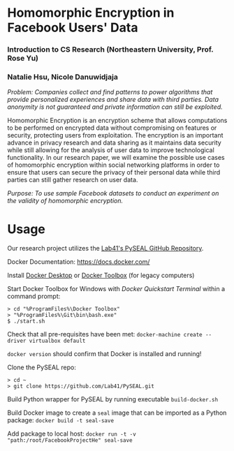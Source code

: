 # Homomorphic Encryption in Facebook Users' Data
### Introduction to CS Research (Northeastern University, Prof. Rose Yu)
### Natalie Hsu, Nicole Danuwidjaja

*Problem: Companies collect and find patterns to power algorithms that provide personalized experiences and share data with third parties. Data anonymity is not guaranteed and private information can still be exploited.*

Homomorphic Encryption is an encryption scheme that allows computations to be performed on encrypted data without compromising on features or security, protecting users from exploitation. The encryption is an important advance in privacy research and data sharing as it maintains data security while still allowing for the analysis of user data to improve technological functionality. In our research paper, we will examine the possible use cases of homomorphic encryption within social networking platforms in order to ensure that users can secure the privacy of their personal data while third parties can still gather research on user data.

*Purpose: To use sample Facebook datasets to conduct an experiment on the validity of homomorphic encryption.*

# Usage
Our research project utilizes the [Lab41's PySEAL GitHub Repository](https://github.com/Lab41/PySEAL/).

Docker Documentation: https://docs.docker.com/

Install [Docker Desktop](https://docs.docker.com/toolbox/toolbox_install_windows/) or [Docker Toolbox](https://docs.docker.com/toolbox/toolbox_install_windows/) (for legacy computers)

Start Docker Toolbox for Windows with *Docker Quickstart Terminal* within a command prompt:
```
> cd "%ProgramFiles%\Docker Toolbox"
> "%ProgramFiles%\Git\bin\bash.exe"
$ ./start.sh
```

Check that all pre-requisites have been met: `docker-machine create --driver virtualbox default`

`docker version` should confirm that Docker is installed and running!

Clone the PySEAL repo:
```
> cd ~
> git clone https://github.com/Lab41/PySEAL.git
```

Build Python wrapper for PySEAL by running executable `build-docker.sh`

Build Docker image to create a `seal` image that can be imported as a Python package: `docker build -t seal-save`

Add package to local host: `docker run -t -v "path:/root/FacebookProjectHe" seal-save`

